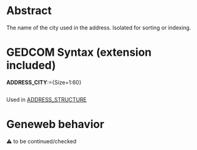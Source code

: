 ﻿# Abstract
The name of the city used in the address. Isolated for sorting or indexing.


# GEDCOM Syntax (extension included)

**ADDRESS_CITY**:={Size=1:60}
<pre>
</pre>
Used in <a href=Ged.ADDRESS_STRUCTURE.md>ADDRESS_STRUCTURE</a><br />

# Geneweb behavior


:warning: to be continued/checked

